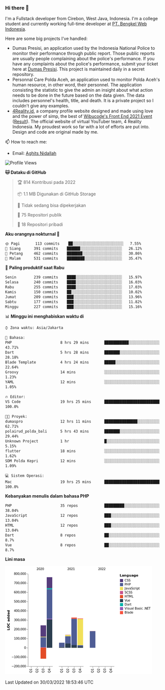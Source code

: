 ### Hi there 👋
I'm a Fullstack developer from Cirebon, West Java, Indonesia. I'm a college student and currently working full-time developer at [PT. Bengkel Web Indonesia](https://github.com/PT-Bengkel-Web-Indonesia).

Here are some big projects I've handled:
- Dumas Presisi, an application used by the Indonesia National Police to monitor their performance through public report. Those public reports are usually people complaining about the police's performance. If you have any complaints about the police's performance, submit your ticket here at [Dumas Presisi](https://dumaspresisi.polri.go.id/dumaspro). This project is maintained daily in a secret repository.
- Personnal Care Polda Aceh, an application used to monitor Polda Aceh's human resource, in other word, their personnel. The application consisting the statistic to give the admin an insight about what action needs to be done in the future based on the data given. The data includes personnel's health, title, and death. It is a private project so I couldn't give any examples.
- [4Reality.id](https://4reality.id), a company profile website designed and made using love and the power of simp, the best of [Wibucode's Front End 2021 Event](https://github.com/wibucode02/submision-event-frontend-2021) ([Result](https://github.com/wibucode02/top-5-pemenang-event-front-end-wibucode-2021)). The official website of virtual YouTuber team, 4 Reality Indonesia. My proudest work so far with a lot of efforts are put into. Design and code are original made by me.

📫 How to reach me:
- Email: [Aghits Nidallah](mailto:yourlovelydev@gmail.com)

<!--START_SECTION:waka-->
![Profile Views](http://img.shields.io/badge/Profil%20dilihat-1-blue)

**🐱 Dataku di GitHub** 

> 🏆 814 Kontribusi pada 2022
 > 
> 📦 1.1 MB Digunakan di GitHub Storage 
 > 
> 🚫 Tidak sedang bisa dipekerjakan
 > 
> 📜 75 Repositori publik 
 > 
> 🔑 18 Repositori pribadi  
 > 
**Aku orangnya nokturnal 🦉** 

```text
🌞 Pagi       113 commits    ██░░░░░░░░░░░░░░░░░░░░░░░   7.55% 
🌆 Siang      391 commits    ██████░░░░░░░░░░░░░░░░░░░   26.12% 
🌃 Petang     462 commits    ███████░░░░░░░░░░░░░░░░░░   30.86% 
🌙 Malam      531 commits    ████████░░░░░░░░░░░░░░░░░   35.47%

```
📅 **Paling produktif saat Rabu** 

```text
Senin        239 commits    ████░░░░░░░░░░░░░░░░░░░░░   15.97% 
Selasa       240 commits    ████░░░░░░░░░░░░░░░░░░░░░   16.03% 
Rabu         255 commits    ████░░░░░░░░░░░░░░░░░░░░░   17.03% 
Kamis        150 commits    ██░░░░░░░░░░░░░░░░░░░░░░░   10.02% 
Jumat        209 commits    ███░░░░░░░░░░░░░░░░░░░░░░   13.96% 
Sabtu        177 commits    ███░░░░░░░░░░░░░░░░░░░░░░   11.82% 
Minggu       227 commits    ███░░░░░░░░░░░░░░░░░░░░░░   15.16%

```


📊 **Minggu ini menghabiskan waktu di** 

```text
⌚︎ Zona waktu: Asia/Jakarta

💬 Bahasa: 
PHP                      8 hrs 29 mins       ███████████░░░░░░░░░░░░░░   43.71% 
Dart                     5 hrs 28 mins       ███████░░░░░░░░░░░░░░░░░░   28.18% 
Blade Template           4 hrs 24 mins       █████░░░░░░░░░░░░░░░░░░░░   22.64% 
Groovy                   14 mins             ░░░░░░░░░░░░░░░░░░░░░░░░░   1.23% 
YAML                     12 mins             ░░░░░░░░░░░░░░░░░░░░░░░░░   1.05%

🔥 Editor: 
VS Code                  19 hrs 25 mins      █████████████████████████   100.0%

🐱‍💻 Proyek: 
dumaspro                 12 hrs 11 mins      ███████████████░░░░░░░░░░   62.71% 
polairud_polda_bali      5 hrs 43 mins       ███████░░░░░░░░░░░░░░░░░░   29.44% 
Unknown Project          1 hr                █░░░░░░░░░░░░░░░░░░░░░░░░   5.15% 
flutter                  18 mins             ░░░░░░░░░░░░░░░░░░░░░░░░░   1.62% 
SDM Polda Kepri          12 mins             ░░░░░░░░░░░░░░░░░░░░░░░░░   1.09%

💻 Sistem Operasi: 
Mac                      19 hrs 25 mins      █████████████████████████   100.0%

```

**Kebanyakan menulis dalam bahasa PHP** 

```text
PHP                      35 repos            █████████░░░░░░░░░░░░░░░░   38.04% 
JavaScript               12 repos            ███░░░░░░░░░░░░░░░░░░░░░░   13.04% 
HTML                     12 repos            ███░░░░░░░░░░░░░░░░░░░░░░   13.04% 
Dart                     8 repos             ██░░░░░░░░░░░░░░░░░░░░░░░   8.7% 
Vue                      8 repos             ██░░░░░░░░░░░░░░░░░░░░░░░   8.7%

```


**Lini masa**

![Chart not found](https://raw.githubusercontent.com/NikarashiHatsu/NikarashiHatsu/master/charts/bar_graph.png) 


 Last Updated on 30/03/2022 18:53:46 UTC
<!--END_SECTION:waka-->
